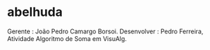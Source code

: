 # abelhuda
Gerente : João Pedro Camargo Borsoi.
Desenvolver : Pedro Ferreira, Atividade Algoritmo de Soma em VisuAlg.